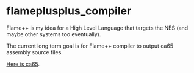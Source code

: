 # flameplusplus\_compiler
Flame++ is my idea for a High Level Language that targets the NES (and
maybe other systems too eventually).


The current long term goal is for Flame++ compiler to output ca65 assembly
source files.


[Here is ca65](http://cc65.github.io/doc/ca65.html).

